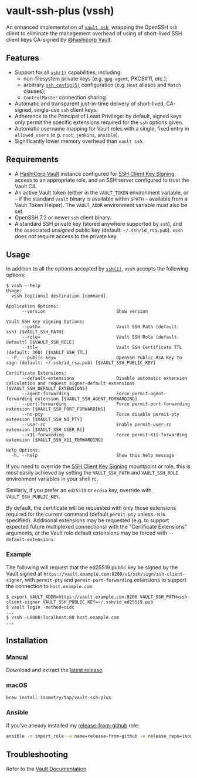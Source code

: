 # vault-ssh-plus (vssh)

An enhanced implementation of [`vault ssh`](https://www.vaultproject.io/docs/commands/ssh), wrapping the OpenSSH `ssh` client to eliminate the management overhead of using of short-lived SSH client keys CA-signed by [@hashicorp Vault](https://www.vaultproject.io/).

## Features

* Support for all [`ssh(1)`](https://man.openbsd.org/ssh.1) capabilities, including:
  * non-filesystem private keys (e.g. `gpg-agent`, PKCS#11, etc.);
  * arbitrary [`ssh_config(5)`](https://man.openbsd.org/ssh_config.5) configuration (e.g. `Host` aliases and `Match` clauses);
  * `ControlMaster` connection sharing.
* Automatic and transparent just-in-time delivery of short-lived, CA-signed, single-use `ssh` client keys.
* Adherence to the Principal of Least Privilege: by default, signed keys only permit the specific extensions required for the `ssh` options given.
* Automatic username mapping for Vault roles with a single, fixed entry in `allowed_users` (e.g. `root`, `jenkins`, `ansible`).
* Significantly lower memory overhead than `vault ssh`.

## Requirements

* A [HashiCorp Vault](https://www.vaultproject.io/) instance configured for [SSH Client Key Signing](https://www.vaultproject.io/docs/secrets/ssh/signed-ssh-certificates.html#client-key-signing), access to an appropriate role, and an SSH server configured to trust the Vault CA.
* An active Vault token (either in the `VAULT_TOKEN` environment variable, or – if the standard `vault` binary is available within `$PATH` – available from a Vault Token Helper). The `VAULT_ADDR` environment variable must also be set.
* OpenSSH 7.2 or newer `ssh` client binary.
* A standard SSH private key (stored anywhere supported by `ssh`), and the associated *unsigned* public key (default: `~/.ssh/id_rsa.pub`). `vssh` does *not* require access to the private key.

## Usage

In addition to all the options accepted by [`ssh(1)`](https://man.openbsd.org/ssh.1), `vssh` accepts the following options:

```console
$ vssh --help
Usage:
  vssh [options] destination [command]

Application Options:
      --version                           Show version

Vault SSH key signing Options:
      --path=                             Vault SSH Path (default: ssh) [$VAULT_SSH_PATH]
      --role=                             Vault SSH Role (default: default) [$VAULT_SSH_ROLE]
      --ttl=                              Vault SSH Certificate TTL (default: 300) [$VAULT_SSH_TTL]
  -P, --public-key=                       OpenSSH Public RSA Key to sign (default: ~/.ssh/id_rsa.pub) [$VAULT_SSH_PUBLIC_KEY]

Certificate Extensions:
      --default-extensions                Disable automatic extension calculation and request signer-default extensions [$VAULT_SSH_DEFAULT_EXTENSIONS]
      --agent-forwarding                  Force permit-agent-forwarding extension [$VAULT_SSH_AGENT_FORWARDING]
      --port-forwarding                   Force permit-port-forwarding extension [$VAULT_SSH_PORT_FORWARDING]
      --no-pty                            Force disable permit-pty extension [$VAULT_SSH_NO_PTY]
      --user-rc                           Enable permit-user-rc extension [$VAULT_SSH_USER_RC]
      --x11-forwarding                    Force permit-X11-forwarding extension [$VAULT_SSH_X11_FORWARDING]

Help Options:
  -h, --help                              Show this help message
```

If you need to override the [SSH Client Key Signing](https://www.vaultproject.io/docs/secrets/ssh/signed-ssh-certificates.html#client-key-signing) mountpoint or role, this is most easily achieved by setting the `VAULT_SSH_PATH` and `VAULT_SSH_ROLE` environment variables in your shell rc.

Similarly, if you prefer an `ed25519` or `ecdsa` key, override with `VAULT_SSH_PUBLIC_KEY`.

By default, the certificate will be requested with only those extensions required for the current command (default `permit-pty` unless `-N` is specified). Additional extensions may be requested (e.g. to support expected future multiplexed connections) with the "Certificate Extensions" arguments, or the Vault role default extensions may be forced with `--default-extensions`.

### Example

The following will request that the ed25519 public key be signed by the Vault signed at `https://vault.example.com:8200/v1/ssh/sign/ssh-client-signer`, with `permit-pty` and `permit-port-forwarding` extensions to support the connection to `host.example.com`

```console
$ export VAULT_ADDR=https://vault.example.com:8200 VAULT_SSH_PATH=ssh-client-signer VAULT_SSH_PUBLIC_KEY=~/.ssh/id_ed25519.pub
$ vault login -method=oidc
...
$ vssh -L8080:localhost:80 host.example.com
...
```

## Installation

### Manual

Download and extract the [latest release](https://github.com/isometry/vault-ssh-plus/releases/latest).

### macOS

```sh
brew install isometry/tap/vault-ssh-plus
```

### Ansible

If you've already installed my [release-from-github](https://github.com/isometry/ansible-role-release-from-github) role:

```sh
ansible -m import_role -a name=release-from-github -e release_repo=isometry/vault-ssh-plus -e release_hashicorp_style=yes localhost
```

## Troubleshooting

Refer to the [Vault Documentation](https://www.vaultproject.io/docs/secrets/ssh/signed-ssh-certificates.html#troubleshooting)
